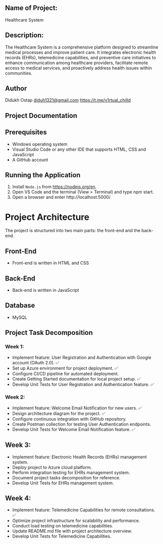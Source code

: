 
## Name of Project:
Healthcare System

## Description:
The Healthcare System is a comprehensive platform designed to streamline medical processes and improve patient care. It integrates electronic health records (EHRs), telemedicine capabilities, and preventive care initiatives to enhance communication among healthcare providers, facilitate remote access to medical services, and proactively address health issues within communities.

## Author
Didukh Ostap 
diduh1321@gmail.com
https://t.me/v1rtual_chilld

## Project Documentation

## Prerequisites

- Windows operating system
- Visual Studio Code or any other IDE that supports HTML, CSS and JavaScript
- A GitHub account

## Running the Application

1. Install `Node.js` from https://nodejs.org/en.
2. Open VS Code and the terminal (View > Terminal) and type npm start.
3. Open a browser and enter http://localhost:5000/ 

# Project Architecture

The project is structured into two main parts: the front-end and the back-end.

## Front-End
- Front-end is written in HTML and CSS

## Back-End
- Back-end is written in JavaScript
## Database
- MySQL
## Project Task Decomposition

### Week 1:
- Implement feature: User Registration and Authentication with Google account (OAuth 2.0). ✅
- Set up Azure environment for project deployment. ✅
- Configure CI/CD pipeline for automated deployment.
- Create Getting Started documentation for local project setup. ✅
- Develop Unit Tests for User Registration and Authentication feature. ✅

### Week 2:
- Implement feature: Welcome Email Notification for new users. ✅
- Design architecture diagram for the project. ✅
- Configure continuous integration with GitHub repository.
- Create Postman collection for testing User Authentication endpoints.
- Develop Unit Tests for Welcome Email Notification feature. ✅

## Week 3:
- Implement feature: Electronic Health Records (EHRs) management system.
- Deploy project to Azure cloud platform.
- Perform integration testing for EHRs management system.
- Document project tasks decomposition for reference.
- Develop Unit Tests for EHRs management system.

## Week 4:
- Implement feature: Telemedicine Capabilities for remote consultations. ✅
- Optimize project infrastructure for scalability and performance.
- Conduct load testing on telemedicine capabilities.
- Update README.md file with project architecture overview.
- Develop Unit Tests for Telemedicine Capabilities.
